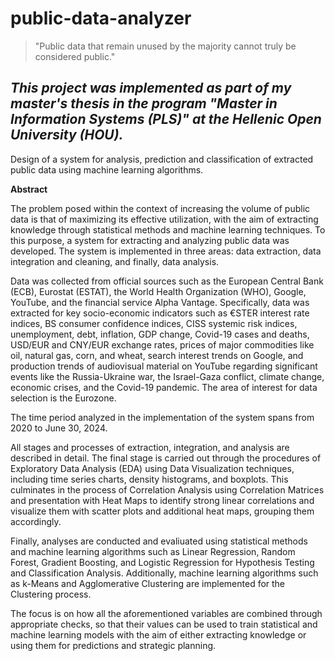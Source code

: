 # public-data-analyzer

> "Public data that remain unused by the majority cannot truly be considered public."

## ***This project was implemented as part of my master's thesis in the program "Master in Information Systems (PLS)" at the Hellenic Open University (HOU).***

Design of a system for analysis, prediction and classification of extracted public data using machine learning algorithms.

**Abstract**

The problem posed within the context of increasing the volume of public data is that of maximizing its effective utilization, with the aim of extracting knowledge through statistical methods and machine learning techniques.
To this purpose, a system for extracting and analyzing public data was developed.
The system is implemented in three areas: data extraction, data integration and cleaning, and finally, data analysis.

Data was collected from official sources such as the European Central Bank (ECB), Eurostat (ESTAT), the World Health Organization (WHO), Google, YouTube, and the financial service Alpha Vantage. Specifically, data was extracted for key socio-economic indicators such as €STER interest rate indices, BS consumer confidence indices, CISS systemic risk indices, unemployment, debt, inflation, GDP change, Covid-19 cases and deaths, USD/EUR and CNY/EUR exchange rates, prices of major commodities like oil, natural gas, corn, and wheat, search interest trends on Google, and production trends of audiovisual material on YouTube regarding significant events like the Russia-Ukraine war, the Israel-Gaza conflict, climate change, economic crises, and the Covid-19 pandemic. The area of interest for data selection is the Eurozone.

The time period analyzed in the implementation of the system spans from 2020 to June 30, 2024.

All stages and processes of extraction, integration, and analysis are described in detail. The final stage is carried out through the procedures of Exploratory Data Analysis (EDA) using Data Visualization techniques, including time series charts, density histograms, and boxplots. This culminates in the process of Correlation Analysis using Correlation Matrices and presentation with Heat Maps to identify strong linear correlations and visualize them with scatter plots and additional heat maps, grouping them accordingly.

Finally, analyses are conducted and evaliuated using statistical methods and machine learning algorithms such as Linear Regression, Random Forest, Gradient Boosting, and Logistic Regression for Hypothesis Testing and Classification Analysis. Additionally, machine learning algorithms such as k-Means and Agglomerative Clustering are implemented for the Clustering process.

The focus is on how all the aforementioned variables are combined through appropriate checks, so that their values can be used to train statistical and machine learning models with the aim of either extracting knowledge or using them for predictions and strategic planning.
